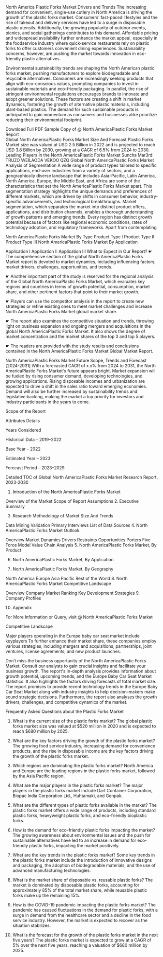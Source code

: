 North America Plastic Forks Market Drivers and Trends
The increasing demand for convenient, single-use cutlery in North America is driving the growth of the plastic forks market. Consumers’ fast-paced lifestyles and the rise of takeout and delivery services have led to a surge in disposable plastic utensils. Additionally, the growing popularity of outdoor events, picnics, and social gatherings contributes to this demand. Affordable pricing and widespread availability further enhance the market appeal, especially in the foodservice industry where quick-service restaurants rely on plastic forks to offer customers convenient dining experiences. Sustainability concerns, however, are pushing the market towards innovation in eco-friendly plastic alternatives.

Environmental sustainability trends are shaping the North American plastic forks market, pushing manufacturers to explore biodegradable and recyclable alternatives. Consumers are increasingly seeking products that align with eco-conscious values, prompting companies to invest in sustainable materials and eco-friendly packaging. In parallel, the rise of stringent environmental regulations encourages brands to innovate and adopt greener solutions. These factors are creating a shift in market dynamics, fostering the growth of alternative plastic materials, including plant-based plastics. The demand for such sustainable products is anticipated to gain momentum as consumers and businesses alike prioritize reducing their environmental footprint.

Download Full PDF Sample Copy of @ North AmericaPlastic Forks Market Report  
Global North AmericaPlastic Forks Market Size And Forecast
Plastic Forks Market size was valued at USD 2.5 Billion in 2022 and is projected to reach USD 3.8 Billion by 2030, growing at a CAGR of 6.5% from 2024 to 2030.
Leading Players in the North AmericaPlastic Forks Market
Suncha
Mar3rd
TRUZO
WEILAODA
VEKOO
QZQ
Global North AmericaPlastic Forks Market Analysis of Segmentation
A wide range of product types tailored to specific applications, end-user industries from a variety of sectors, and a geographically diverse landscape that includes Asia-Pacific, Latin America, North America, Europe, the Middle East, and Africa are some of the characteristics that set the North AmericaPlastic Forks Market apart. This segmentation strategy highlights the unique demands and preferences of different markets, which are driven by shifts in consumer behavior, industry-specific advancements, and technological breakthroughs. Market segmentation, which separates the market into distinct product offers, applications, and distribution channels, enables a thorough understanding of growth patterns and emerging trends. Every region has distinct growth potential because of factors like regional economic conditions, rates of technology adoption, and regulatory frameworks. Apart from contemplating

North AmericaPlastic Forks Market By Type
Product Type I
Product Type II
Product Type III
North AmericaPlastic Forks Market By Application

Application I
Application II
Application III
What to Expect in Our Report?
☛ The comprehensive section of the global North AmericaPlastic Forks Market report is devoted to market dynamics, including influencing factors, market drivers, challenges, opportunities, and trends.

☛ Another important part of the study is reserved for the regional analysis of the Global North AmericaPlastic Forks Market, which evaluates key regions and countries in terms of growth potential, consumption, market share, and other pertinent factors that point to their market growth.

☛ Players can use the competitor analysis in the report to create new strategies or refine existing ones to meet market challenges and increase North AmericaPlastic Forks Market global market share.

☛ The report also examines the competitive situation and trends, throwing light on business expansion and ongoing mergers and acquisitions in the global North AmericaPlastic Forks Market. It also shows the degree of market concentration and the market shares of the top 3 and top 5 players.

☛ The readers are provided with the study results and conclusions contained in the North AmericaPlastic Forks Market Global Market Report.

North AmericaPlastic Forks Market Future Scope, Trends and Forecast [2024-2031]
With a forecasted CAGR of x.x% from 2024 to 2031, the North AmericaPlastic Forks Market's future appears bright. Market expansion will be fueled by rising consumer demand, developing technologies, and growing applications. Rising disposable incomes and urbanization are expected to drive a shift in the sales ratio toward emerging economies. Demand will also be further increased by sustainability trends and legislative backing, making the market a top priority for investors and industry participants in the years to come.

Scope of the Report

Attributes Details

Years Considered

Historical Data – 2019–2022

Base Year – 2022

Estimated Year – 2023

Forecast Period – 2023–2029

Detailed TOC of Global North AmericaPlastic Forks Market Research Report, 2023-2030
1. Introduction of the North AmericaPlastic Forks Market

Overview of the Market
Scope of Report
Assumptions
2. Executive Summary

3. Research Methodology of Market Size And Trends

Data Mining
Validation
Primary Interviews
List of Data Sources
4. North AmericaPlastic Forks Market Outlook

Overview
Market Dynamics
Drivers
Restraints
Opportunities
Porters Five Force Model
Value Chain Analysis
5. North AmericaPlastic Forks Market, By Product

6. North AmericaPlastic Forks Market, By Application

7. North AmericaPlastic Forks Market, By Geography

North America
Europe
Asia Pacific
Rest of the World
8. North AmericaPlastic Forks Market Competitive Landscape

Overview
Company Market Ranking
Key Development Strategies
9. Company Profiles

10. Appendix

For More Information or Query, visit @ North AmericaPlastic Forks Market

Competitive Landscape

Major players operating in the Europe baby car seat market include keyplayers To further enhance their market share, these companies employ various strategies, including mergers and acquisitions, partnerships, joint ventures, license agreements, and new product launches.

Don’t miss the business opportunity of the North AmericaPlastic Forks Market. Consult our analysts to gain crucial insights and facilitate your business growth.
The report's in-depth analysis provides information about growth potential, upcoming trends, and the Europe Baby Car Seat Market statistics. It also highlights the factors driving forecasts of total market size. The report promises to provide recent technology trends in the Europe Baby Car Seat Market along with industry insights to help decision-makers make sound strategic decisions. Furthermore, the report also analyses the growth drivers, challenges, and competitive dynamics of the market.

Frequently Asked Questions about the Plastic Forks Market
1. What is the current size of the plastic forks market?
The global plastic forks market size was valued at $520 million in 2020 and is expected to reach $680 million by 2025.

2. What are the key factors driving the growth of the plastic forks market?
The growing food service industry, increasing demand for convenience products, and the rise in disposable income are the key factors driving the growth of the plastic forks market.

3. Which regions are dominating the plastic forks market?
North America and Europe are the leading regions in the plastic forks market, followed by the Asia Pacific region.

4. What are the major players in the plastic forks market?
The major players in the plastic forks market include Dart Container Corporation, Biopac India Corporation Ltd., Huhtamaki, and Genpak.

5. What are the different types of plastic forks available in the market?
The plastic forks market offers a wide range of products, including standard plastic forks, heavyweight plastic forks, and eco-friendly bioplastic forks.

6. How is the demand for eco-friendly plastic forks impacting the market?
The growing awareness about environmental issues and the push for sustainable alternatives have led to an increase in demand for eco-friendly plastic forks, impacting the market positively.

7. What are the key trends in the plastic forks market?
Some key trends in the plastic forks market include the introduction of innovative designs and packaging, the adoption of biodegradable materials, and the use of advanced manufacturing technologies.

8. What is the market share of disposable vs. reusable plastic forks?
The market is dominated by disposable plastic forks, accounting for approximately 85% of the total market share, while reusable plastic forks make up the remaining 15%.

9. How is the COVID-19 pandemic impacting the plastic forks market?
The pandemic has caused fluctuations in the demand for plastic forks, with a surge in demand from the healthcare sector and a decline in the food service industry. However, the market is expected to recover as the situation stabilizes.

10. What is the forecast for the growth of the plastic forks market in the next five years?
The plastic forks market is expected to grow at a CAGR of 5% over the next five years, reaching a valuation of $680 million by 2025.
